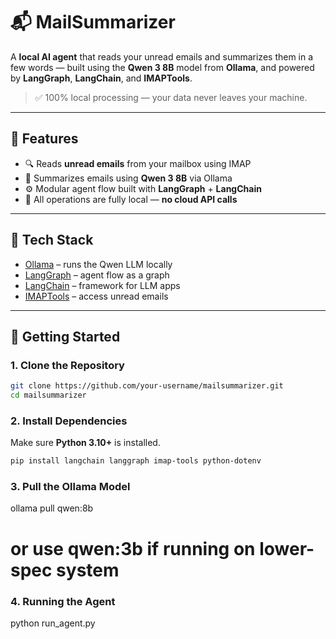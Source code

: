 # 📬 MailSummarizer

A **local AI agent** that reads your unread emails and summarizes them in a few words — built using the **Qwen 3 8B** model from **Ollama**, and powered by **LangGraph**, **LangChain**, and **IMAPTools**.

> ✅ 100% local processing — your data never leaves your machine.

---

## 🔧 Features

- 🔍 Reads **unread emails** from your mailbox using IMAP
- 🧠 Summarizes emails using **Qwen 3 8B** via Ollama
- ⚙️ Modular agent flow built with **LangGraph** + **LangChain**
- 🔐 All operations are fully local — **no cloud API calls**

---

## 🧱 Tech Stack

- [Ollama](https://ollama.com) – runs the Qwen LLM locally
- [LangGraph](https://www.langgraph.dev/) – agent flow as a graph
- [LangChain](https://www.langchain.com/) – framework for LLM apps
- [IMAPTools](https://imap-tools.readthedocs.io/) – access unread emails

---

## 🚀 Getting Started

### 1. Clone the Repository

```bash
git clone https://github.com/your-username/mailsummarizer.git
cd mailsummarizer
```

### 2. Install Dependencies

Make sure **Python 3.10+** is installed.

```bash
pip install langchain langgraph imap-tools python-dotenv
```
### 3. Pull the Ollama Model 
ollama pull qwen:8b
# or use qwen:3b if running on lower-spec system

### 4. Running the Agent
python run_agent.py

